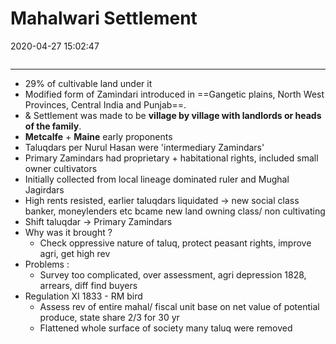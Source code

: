 # Mahalwari Settlement

2020-04-27 15:02:47

```toc
```

---

- 29% of cultivable land under it
- Modified form of Zamindari introduced in ==Gangetic plains, North West Provinces, Central India and Punjab==.
- & Settlement was made to be **village by village with landlords or heads of the family**.
- **Metcalfe** + **Maine** early proponents
- Taluqdars per Nurul Hasan were 'intermediary Zamindars'
- Primary Zamindars had proprietary + habitational rights, included small owner cultivators
- Initially collected from local lineage dominated ruler and Mughal Jagirdars
- High rents resisted, earlier taluqdars liquidated -> new social class banker, moneylenders etc bcame new land owning class/ non cultivating
- Shift taluqdar -> Primary Zamindars
- Why was it brought ?
	- Check oppressive nature of taluq, protect peasant rights, improve agri, get high rev
- Problems :
	- Survey too complicated, over assessment, agri depression 1828, arrears, diff find buyers
- Regulation XI 1833 - RM bird
	- Assess rev of entire mahal/ fiscal unit base on net value of potential produce, state share 2/3 for 30 yr
	- Flattened whole surface of society many taluq were removed
